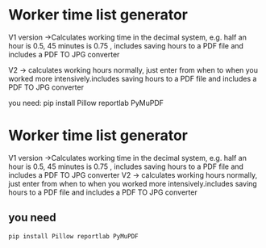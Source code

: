 # Worker time list generator

V1 version ->Calculates working time in the decimal system, e.g. half an hour is 0.5, 45 minutes is 0.75 , includes saving hours to a PDF file and includes a PDF TO JPG converter

V2 -> calculates working hours normally, just enter from when to when you worked more intensively.includes saving hours to a PDF file and includes a PDF TO JPG converter


you need: pip install Pillow reportlab PyMuPDF
# Worker time list generator

V1 version ->Calculates working time in the decimal system, e.g. half an hour is
0.5, 45 minutes is 0.75 , includes saving hours to a PDF file and includes a PDF
TO JPG converter  V2 -> calculates working hours normally, just enter from when
to when you worked more intensively.includes saving hours to a PDF file and
includes a PDF TO JPG converter

## you need
```
pip install Pillow reportlab PyMuPDF
```
